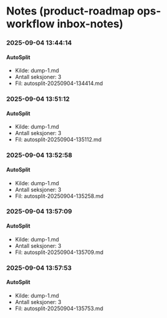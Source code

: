 # Notes (product-roadmap ops-workflow inbox-notes)


### 2025-09-04 13:44:14
#### AutoSplit
- Kilde: dump-1.md
- Antall seksjoner: 3
- Fil: autosplit-20250904-134414.md




### 2025-09-04 13:51:12
#### AutoSplit
- Kilde: dump-1.md
- Antall seksjoner: 3
- Fil: autosplit-20250904-135112.md




### 2025-09-04 13:52:58
#### AutoSplit
- Kilde: dump-1.md
- Antall seksjoner: 3
- Fil: autosplit-20250904-135258.md




### 2025-09-04 13:57:09
#### AutoSplit
- Kilde: dump-1.md
- Antall seksjoner: 3
- Fil: autosplit-20250904-135709.md




### 2025-09-04 13:57:53
#### AutoSplit
- Kilde: dump-1.md
- Antall seksjoner: 3
- Fil: autosplit-20250904-135753.md

